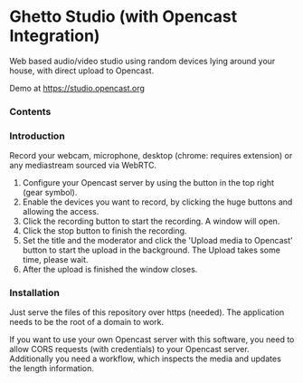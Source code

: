 Ghetto Studio (with Opencast Integration)
=========================================

Web based audio/video studio using random devices lying around your house, with direct upload to Opencast.

Demo at https://studio.opencast.org

### Contents

### Introduction
Record your webcam, microphone, desktop (chrome: requires extension) or any mediastream sourced via WebRTC.

1. Configure your Opencast server by using the button in the top right (gear symbol).
2. Enable the devices you want to record, by clicking the huge buttons and allowing the access.
3. Click the recording button to start the recording. A window will open.
4. Click the stop button to finish the recording.
5. Set the title and the moderator and click the 'Upload media to Opencast' button to start the upload in the background. The Upload takes some time, please wait.
6. After the upload is finished the window closes.

### Installation

Just serve the files of this repository over https (needed). The application needs to be the root of a domain to work.

If you want to use your own Opencast server with this software, you need to allow CORS requests (with credentials) to your Opencast server. Additionally you need a workflow, which inspects the media and updates the length information.
